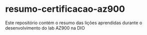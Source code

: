 # resumo-certificacao-az900
Este repositório contém o resumo das lições aprendidas durante o desenvolvimento do lab AZ900 na DIO
